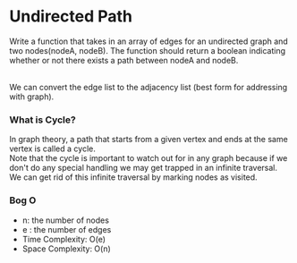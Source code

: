 # Undirected Path
Write a function that takes in an array of edges for an undirected graph and two nodes(nodeA, nodeB). The function should return a boolean indicating whether or not there exists a path between nodeA and nodeB.

<br />
We can convert the edge list to the adjacency list (best form for addressing with graph).

### What is Cycle?
In graph theory, a path that starts from a given vertex and ends at the same vertex is called a cycle.
<br />
Note that the cycle is important to watch out for in any graph because if we don't do any special handling we may get trapped in an infinite traversal. We can get rid of this infinite traversal by marking nodes as visited.

### Bog O
* n: the number of nodes
* e : the number of edges
* Time Complexity: O(e)
* Space Complexity: O(n)
